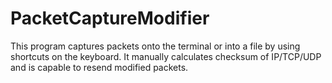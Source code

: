 # PacketCaptureModifier
This program captures packets onto the terminal or into a file by using shortcuts on the keyboard. It manually calculates checksum of IP/TCP/UDP and is capable to resend modified packets.
